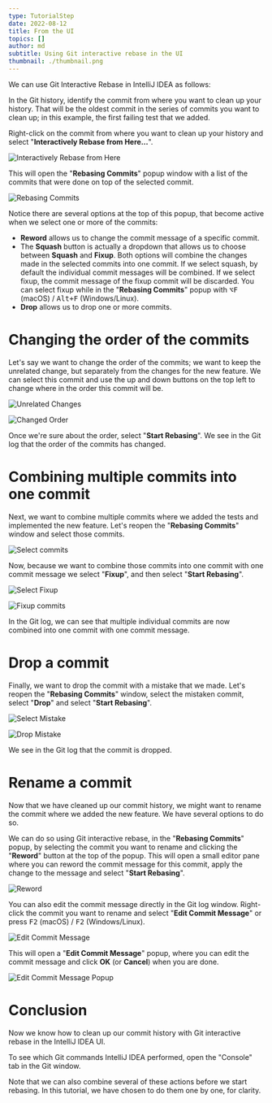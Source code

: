 ```yaml
---
type: TutorialStep
date: 2022-08-12
title: From the UI
topics: []
author: md
subtitle: Using Git interactive rebase in the UI
thumbnail: ./thumbnail.png
---
```


We can use Git Interactive Rebase in IntelliJ IDEA as follows:

In the Git history, identify the commit from where you want to clean up your history. That will be the oldest commit in the series of commits you want to clean up; in this example, the first failing test that we added.

Right-click on the commit from where you want to clean up your history and select "**Interactively Rebase from Here...**".

![Interactively Rebase from Here](interactively-rebase-from-here.png)

This will open the "**Rebasing Commits**" popup window with a list of the commits that were done on top of the selected commit.

![Rebasing Commits](rebasing-commits-popup.png)

Notice there are several options at the top of this popup, that become active when we select one or more of the commits:

- **Reword** allows us to change the commit message of a specific commit.
- The **Squash** button is actually a dropdown that allows us to choose between **Squash** and **Fixup**. Both options will combine the changes made in the selected commits into one commit. If we select squash, by default the individual commit messages will be combined. If we select fixup, the commit message of the fixup commit will be discarded. You can select fixup while in the "**Rebasing Commits**" popup with <kbd>⌥F</kbd> (macOS) / <kbd>Alt+F</kbd> (Windows/Linux).
- **Drop** allows us to drop one or more commits.

# Changing the order of the commits

Let's say we want to change the order of the commits; we want to keep the unrelated change, but separately from the changes for the new feature. We can select this commit and use the up and down buttons on the top left to change where in the order this commit will be.

![Unrelated Changes](unrelated-changes.png)

![Changed Order](changed-order.png)

Once we're sure about the order, select "**Start Rebasing**". We see in the Git log that the order of the commits has changed.

# Combining multiple commits into one commit

Next, we want to combine multiple commits where we added the tests and implemented the new feature. Let's reopen the "**Rebasing Commits**" window and select those commits.

![Select commits](select-commits.png)

Now, because we want to combine those commits into one commit with one commit message we select "**Fixup**", and then select "**Start Rebasing**".

![Select Fixup](fixup.png)

![Fixup commits](fixup-commits.png)

In the Git log, we can see that multiple individual commits are now combined into one commit with one commit message.

# Drop a commit

Finally, we want to drop the commit with a mistake that we made. Let's reopen the "**Rebasing Commits**" window, select the mistaken commit, select "**Drop**" and select "**Start Rebasing**".

![Select Mistake](select-mistake.png)

![Drop Mistake](drop-mistake.png)

We see in the Git log that the commit is dropped.

# Rename a commit

Now that we have cleaned up our commit history, we might want to rename the commit where we added the new feature. We have several options to do so.

We can do so using Git interactive rebase, in the "**Rebasing Commits**" popup, by selecting the commit you want to rename and clicking the "**Reword**" button at the top of the popup. This will open a small editor pane where you can reword the commit message for this commit, apply the change to the message and select "**Start Rebasing**".

![Reword](reword.png)

You can also edit the commit message directly in the Git log window. Right-click the commit you want to rename and select "**Edit Commit Message**" or press <kbd>F2</kbd> (macOS) / <kbd>F2</kbd> (Windows/Linux).

![Edit Commit Message](edit-commit-message.png)

This will open a "**Edit Commit Message**" popup, where you can edit the commit message and click **OK** (or **Cancel**) when you are done.

![Edit Commit Message Popup](edit-commit-message-popup.png)

# Conclusion

Now we know how to clean up our commit history with Git interactive rebase in the IntelliJ IDEA UI.

To see which Git commands IntelliJ IDEA performed, open the "Console" tab in the Git window.

Note that we can also combine several of these actions before we start rebasing. In this tutorial, we have chosen to do them one by one, for clarity.
